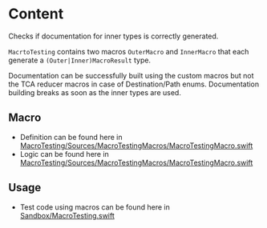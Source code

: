 # Content

Checks if documentation for inner types is correctly generated.

`MacrtoTesting` contains two macros `OuterMacro` and `InnerMacro` that each generate a `(Outer|Inner)MacroResult` type.

Documentation can be successfully built using the custom macros but not the TCA reducer macros in case of Destination/Path enums.
Documentation building breaks as soon as the inner types are used.

## Macro

- Definition can be found here in [MacroTesting/Sources/MacroTestingMacros/MacroTestingMacro.swift](./MacroTesting/Sources/MacroTesting/MacroTesting.swift)
- Logic can be found here in [MacroTesting/Sources/MacroTestingMacros/MacroTestingMacro.swift](./MacroTesting/Sources/MacroTestingMacros/MacroTestingMacro.swift)

## Usage

- Test code using macros can be found here in [Sandbox/MacroTesting.swift](./Sandbox/MacroTesting.swift)
